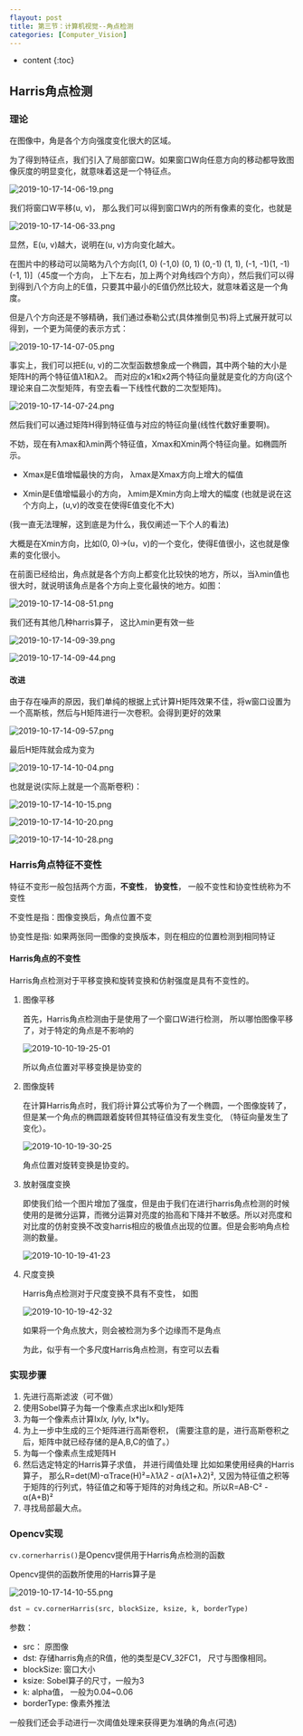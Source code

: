 ```yaml
---
flayout: post
title: 第三节：计算机视觉--角点检测
categories: [Computer_Vision]
---
```


* content
{:toc}

## Harris角点检测

### 理论

在图像中，角是各个方向强度变化很大的区域。

为了得到特征点，我们引入了局部窗口W。如果窗口W向任意方向的移动都导致图像灰度的明显变化，就意味着这是一个特征点。

![2019-10-17-14-06-19.png](../posts/2019-10-09-%E7%AC%AC%E4%B8%89%E8%8A%82%3A%E8%AE%A1%E7%AE%97%E6%9C%BA%E8%A7%86%E8%A7%89--%E8%A7%92%E7%82%B9%E6%A3%80%E6%B5%8B/2019-10-17-14-06-19.png)

我们将窗口W平移(u, v)， 那么我们可以得到窗口W内的所有像素的变化，也就是

![2019-10-17-14-06-33.png](../posts/2019-10-09-%E7%AC%AC%E4%B8%89%E8%8A%82%3A%E8%AE%A1%E7%AE%97%E6%9C%BA%E8%A7%86%E8%A7%89--%E8%A7%92%E7%82%B9%E6%A3%80%E6%B5%8B/2019-10-17-14-06-33.png)

显然，E(u, v)越大，说明在(u, v)方向变化越大。

在图片中的移动可以简略为八个方向[(1, 0) (-1,0) (0, 1) (0,-1) (1, 1), (-1, -1)(1, -1) (-1, 1)]（45度一个方向， 上下左右，加上两个对角线四个方向），然后我们可以得到得到八个方向上的E值，只要其中最小的E值仍然比较大，就意味着这是一个角度。

但是八个方向还是不够精确，我们通过泰勒公式(具体推倒见书)将上式展开就可以得到，一个更为简便的表示方式：

![2019-10-17-14-07-05.png](../posts/2019-10-09-%E7%AC%AC%E4%B8%89%E8%8A%82%3A%E8%AE%A1%E7%AE%97%E6%9C%BA%E8%A7%86%E8%A7%89--%E8%A7%92%E7%82%B9%E6%A3%80%E6%B5%8B/2019-10-17-14-07-05.png)

事实上，我们可以把E(u, v)的二次型函数想象成一个椭圆，其中两个轴的大小是矩阵H的两个特征值λ1和λ2。 而对应的x1和x2两个特征向量就是变化的方向(这个理论来自二次型矩阵，有空去看一下线性代数的二次型矩阵)。

![2019-10-17-14-07-24.png](../posts/2019-10-09-%E7%AC%AC%E4%B8%89%E8%8A%82%3A%E8%AE%A1%E7%AE%97%E6%9C%BA%E8%A7%86%E8%A7%89--%E8%A7%92%E7%82%B9%E6%A3%80%E6%B5%8B/2019-10-17-14-07-24.png)

然后我们可以通过矩阵H得到特征值与对应的特征向量(线性代数好重要啊)。

不妨，现在有λmax和λmin两个特征值，Xmax和Xmin两个特征向量。如椭圆所示。

* Xmax是E值增幅最快的方向， λmax是Xmax方向上增大的幅值    

* Xmin是E值增幅最小的方向， λmim是Xmin方向上增大的幅度    (也就是说在这个方向上，(u,v)的改变在使得E值变化不大)

(我一直无法理解，这到底是为什么，我仅阐述一下个人的看法)

大概是在Xmin方向，比如(0, 0)->(u，v)的一个变化，使得E值很小，这也就是像素的变化很小。

在前面已经给出，角点就是各个方向上都变化比较快的地方，所以，当λmin值也很大时，就说明该角点是各个方向上变化最快的地方。如图：

![2019-10-17-14-08-51.png](../posts/2019-10-09-%E7%AC%AC%E4%B8%89%E8%8A%82%3A%E8%AE%A1%E7%AE%97%E6%9C%BA%E8%A7%86%E8%A7%89--%E8%A7%92%E7%82%B9%E6%A3%80%E6%B5%8B/2019-10-17-14-08-51.png)

我们还有其他几种harris算子， 这比λmin更有效一些

![2019-10-17-14-09-39.png](../posts/2019-10-09-%E7%AC%AC%E4%B8%89%E8%8A%82%3A%E8%AE%A1%E7%AE%97%E6%9C%BA%E8%A7%86%E8%A7%89--%E8%A7%92%E7%82%B9%E6%A3%80%E6%B5%8B/2019-10-17-14-09-39.png)

![2019-10-17-14-09-44.png](../posts/2019-10-09-%E7%AC%AC%E4%B8%89%E8%8A%82%3A%E8%AE%A1%E7%AE%97%E6%9C%BA%E8%A7%86%E8%A7%89--%E8%A7%92%E7%82%B9%E6%A3%80%E6%B5%8B/2019-10-17-14-09-44.png)

#### 改进

由于存在噪声的原因，我们单纯的根据上式计算H矩阵效果不佳，将w窗口设置为一个高斯核，然后与H矩阵进行一次卷积。会得到更好的效果

![2019-10-17-14-09-57.png](../posts/2019-10-09-%E7%AC%AC%E4%B8%89%E8%8A%82%3A%E8%AE%A1%E7%AE%97%E6%9C%BA%E8%A7%86%E8%A7%89--%E8%A7%92%E7%82%B9%E6%A3%80%E6%B5%8B/2019-10-17-14-09-57.png)

最后H矩阵就会成为变为

![2019-10-17-14-10-04.png](../posts/2019-10-09-%E7%AC%AC%E4%B8%89%E8%8A%82%3A%E8%AE%A1%E7%AE%97%E6%9C%BA%E8%A7%86%E8%A7%89--%E8%A7%92%E7%82%B9%E6%A3%80%E6%B5%8B/2019-10-17-14-10-04.png)

也就是说(实际上就是一个高斯卷积)：

![2019-10-17-14-10-15.png](../posts/2019-10-09-%E7%AC%AC%E4%B8%89%E8%8A%82%3A%E8%AE%A1%E7%AE%97%E6%9C%BA%E8%A7%86%E8%A7%89--%E8%A7%92%E7%82%B9%E6%A3%80%E6%B5%8B/2019-10-17-14-10-15.png)

![2019-10-17-14-10-20.png](../posts/2019-10-09-%E7%AC%AC%E4%B8%89%E8%8A%82%3A%E8%AE%A1%E7%AE%97%E6%9C%BA%E8%A7%86%E8%A7%89--%E8%A7%92%E7%82%B9%E6%A3%80%E6%B5%8B/2019-10-17-14-10-20.png)

![2019-10-17-14-10-28.png](../posts/2019-10-09-%E7%AC%AC%E4%B8%89%E8%8A%82%3A%E8%AE%A1%E7%AE%97%E6%9C%BA%E8%A7%86%E8%A7%89--%E8%A7%92%E7%82%B9%E6%A3%80%E6%B5%8B/2019-10-17-14-10-28.png)



### Harris角点特征不变性

特征不变形一般包括两个方面，**不变性**， **协变性**， 一般不变性和协变性统称为不变性

不变性是指：图像变换后，角点位置不变

协变性是指: 如果两张同一图像的变换版本，则在相应的位置检测到相同特证

#### Harris角点的不变性

Harris角点检测对于平移变换和旋转变换和仿射强度是具有不变性的。

1. 图像平移

    首先，Harris角点检测由于是使用了一个窗口W进行检测，
    所以哪怕图像平移了，对于特定的角点是不影响的
    
    ![2019-10-10-19-25-01](../posts/2019-10-09-%E7%AC%AC%E4%B8%89%E8%8A%82:%E8%AE%A1%E7%AE%97%E6%9C%BA%E8%A7%86%E8%A7%89--%E8%A7%92%E7%82%B9%E6%A3%80%E6%B5%8B/2019-10-10-19-25-01.png)
    
    所以角点位置对平移变换是协变的

2. 图像旋转

    在计算Harris角点时，我们将计算公式等价为了一个椭圆，一个图像旋转了，但是某一个角点的椭圆跟着旋转但其特征值没有发生变化, （特征向量发生了变化）。

    ![2019-10-10-19-30-25](../posts/2019-10-09-%E7%AC%AC%E4%B8%89%E8%8A%82:%E8%AE%A1%E7%AE%97%E6%9C%BA%E8%A7%86%E8%A7%89--%E8%A7%92%E7%82%B9%E6%A3%80%E6%B5%8B/2019-10-10-19-30-25.png)

    角点位置对旋转变换是协变的。

3. 放射强度变换
   
    即使我们给一个图片增加了强度，但是由于我们在进行harris角点检测的时候使用的是微分运算，而微分运算对亮度的抬高和下降并不敏感。所以对亮度和对比度的仿射变换不改变harris相应的极值点出现的位置。但是会影响角点检测的数量。

    ![2019-10-10-19-41-23](../posts/2019-10-09-%E7%AC%AC%E4%B8%89%E8%8A%82:%E8%AE%A1%E7%AE%97%E6%9C%BA%E8%A7%86%E8%A7%89--%E8%A7%92%E7%82%B9%E6%A3%80%E6%B5%8B/2019-10-10-19-41-23.png)

4. 尺度变换
   
    Harris角点检测对于尺度变换不具有不变性， 如图

    ![2019-10-10-19-42-32](../posts/2019-10-09-%E7%AC%AC%E4%B8%89%E8%8A%82:%E8%AE%A1%E7%AE%97%E6%9C%BA%E8%A7%86%E8%A7%89--%E8%A7%92%E7%82%B9%E6%A3%80%E6%B5%8B/2019-10-10-19-42-32.png)

    如果将一个角点放大，则会被检测为多个边缘而不是角点

    为此，似乎有一个多尺度Harris角点检测，有空可以去看

### 实现步骤

1. 先进行高斯滤波（可不做）
2. 使用Sobel算子为每一个像素点求出Ix和Iy矩阵
3. 为每一个像素点计算Ix*Ix, Iy*Iy, Ix*Iy。
4. 为上一步中生成的三个矩阵进行高斯卷积， (需要注意的是，进行高斯卷积之后，矩阵中就已经存储的是A,B,C的值了。）
5. 为每一个像素点生成矩阵H
6. 然后选定特定的Harris算子求值， 并进行阈值处理
    比如如果使用经典的Harris算子， 那么R=det(M)-αTrace(H)²=λ1*λ2 - α*(λ1+λ2)², 又因为特征值之积等于矩阵的行列式，特征值之和等于矩阵的对角线之和。所以R=AB-C² - α(A+B)²
7. 寻找局部最大点。


### Opencv实现

`cv.cornerharris()`是Opencv提供用于Harris角点检测的函数

Opencv提供的函数所使用的Harris算子是

![2019-10-17-14-10-55.png](../posts/2019-10-09-%E7%AC%AC%E4%B8%89%E8%8A%82%3A%E8%AE%A1%E7%AE%97%E6%9C%BA%E8%A7%86%E8%A7%89--%E8%A7%92%E7%82%B9%E6%A3%80%E6%B5%8B/2019-10-17-14-10-55.png)

```Python
dst = cv.cornerHarris(src, blockSize, ksize, k, borderType)
```

参数：
* src： 原图像
* dst: 存储harris角点的R值，他的类型是CV_32FC1， 尺寸与图像相同。
* blockSize: 窗口大小
* ksize: Sobel算子的尺寸，一般为3
* k: alpha值， 一般为0.04~0.06
* borderType: 像素外推法

一般我们还会手动进行一次阈值处理来获得更为准确的角点(可选)